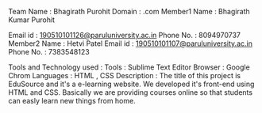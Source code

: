 Team Name : Bhagirath Purohit
Domain : .com
Member1 Name : Bhagirath Kumar Purohit

Email id : 190510101126@paruluniversity.ac.in
Phone No. : 8094970737
Member2 Name : Hetvi Patel
Email id : 190510101107@paruluniversity.ac.in
Phone No. : 7383548123

Tools and Technology used : 
                            Tools : Sublime Text Editor
                            Browser : Google Chrom
                            Languages : HTML , CSS
Description : 
           The title of this project is EduSource and it's a e-learning website. We developed
           it's front-end using HTML and CSS. Basically we are providing courses online so that 
           students can easly learn new things from home.
           
           
